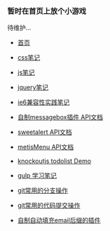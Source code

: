 ### 暂时在首页上放个小游戏
待维护...    
    
* [首页](http://wangmoumei.github.io)     

* [css笔记](http://wangmoumei.github.io/css.html)     

* [js笔记 ](http://wangmoumei.github.io/jsnote.html)   

* [jquery笔记](http://wangmoumei.github.io/jqnote.html)    

* [ie6兼容性实践笔记](http://wangmoumei.github.io/ie6.html)      

* [自制messagebox插件 API文档](http://wangmoumei.github.io/messagebox)     

* [sweetalert API文档](http://wangmoumei.github.io/sweetalert)     

* [metisMenu API文档](http://wangmoumei.github.io/metisMenu)     

* [knockoutjs todolist Demo](http://wangmoumei.github.io/knockout) 

* [gulp 学习笔记](https://github.com/wangmoumei/gulp-test)

* [git常用的分支操作](http://wangmoumei.github.io/git)

* [git常用的代码提交操作](http://wangmoumei.github.io/git/commit.html)

* [自制自动填充email后缀的插件](http://wangmoumei.github.io/autoEmail)
